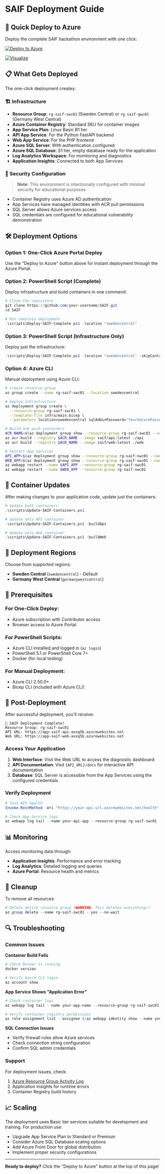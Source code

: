 # SAIF Deployment Guide

## 🚀 Quick Deploy to Azure

Deploy the complete SAIF hackathon environment with one click:

[![Deploy to Azure](https://aka.ms/deploytoazurebutton)](https://portal.azure.com/#create/Microsoft.Template/uri/https%3A%2F%2Fraw.githubusercontent.com%2Fyour-username%2FSAIF%2Fmain%2Finfra%2Fazuredeploy.json)

[![Visualize](https://raw.githubusercontent.com/Azure/azure-quickstart-templates/master/1-CONTRIBUTION-GUIDE/images/visualizebutton.svg?sanitize=true)](http://armviz.io/#/?load=https%3A%2F%2Fraw.githubusercontent.com%2Fyour-username%2FSAIF%2Fmain%2Finfra%2Fazuredeploy.json)

## 📋 What Gets Deployed

The one-click deployment creates:

### 🏗️ Infrastructure
- **Resource Group**: `rg-saif-swc01` (Sweden Central) or `rg-saif-gwc01` (Germany West Central)
- **Azure Container Registry**: Standard SKU for container images
- **App Service Plan**: Linux Basic B1 tier
- **API App Service**: For the Python FastAPI backend
- **Web App Service**: For the PHP frontend
- **Azure SQL Server**: With authentication configured
- **Azure SQL Database**: S1 tier, empty database ready for the application
- **Log Analytics Workspace**: For monitoring and diagnostics
- **Application Insights**: Connected to both App Services

### 🔐 Security Configuration
> **Note**: This environment is intentionally configured with minimal security for educational purposes

- Container Registry uses Azure AD authentication
- App Services have managed identities with ACR pull permissions
- SQL Server allows Azure services access
- SQL credentials are configured for educational vulnerability demonstration

## 🛠️ Deployment Options

### Option 1: One-Click Azure Portal Deploy
Use the "Deploy to Azure" button above for instant deployment through the Azure Portal.

### Option 2: PowerShell Script (Complete)
Deploy infrastructure and build containers in one command:

```powershell
# Clone the repository
git clone https://github.com/your-username/SAIF.git
cd SAIF

# Run complete deployment
.\scripts\Deploy-SAIF-Complete.ps1 -location "swedencentral"
```

### Option 3: PowerShell Script (Infrastructure Only)
Deploy just the infrastructure:

```powershell
.\scripts\Deploy-SAIF-Complete.ps1 -location "swedencentral" -skipContainers
```

### Option 4: Azure CLI
Manual deployment using Azure CLI:

```bash
# Create resource group
az group create --name rg-saif-swc01 --location swedencentral

# Deploy infrastructure
az deployment group create \
  --resource-group rg-saif-swc01 \
  --template-file infra/main.bicep \
  --parameters location=swedencentral sqlAdminPassword="YourSecurePassword123!"

# Build and push containers
ACR_NAME=$(az deployment group show --resource-group rg-saif-swc01 --name main --query properties.outputs.acrName.value -o tsv)
az acr build --registry $ACR_NAME --image saif/api:latest ./api
az acr build --registry $ACR_NAME --image saif/web:latest ./web

# Restart App Services
API_APP=$(az deployment group show --resource-group rg-saif-swc01 --name main --query properties.outputs.apiAppServiceName.value -o tsv)
WEB_APP=$(az deployment group show --resource-group rg-saif-swc01 --name main --query properties.outputs.webAppServiceName.value -o tsv)
az webapp restart --name $API_APP --resource-group rg-saif-swc01
az webapp restart --name $WEB_APP --resource-group rg-saif-swc01
```

## 🔄 Container Updates

After making changes to your application code, update just the containers:

```powershell
# Update both containers
.\scripts\Update-SAIF-Containers.ps1

# Update only API container
.\scripts\Update-SAIF-Containers.ps1 -buildApi

# Update only Web container  
.\scripts\Update-SAIF-Containers.ps1 -buildWeb
```

## 📍 Deployment Regions

Choose from supported regions:
- **Sweden Central** (`swedencentral`) - Default
- **Germany West Central** (`germanywestcentral`)

## 🔧 Prerequisites

### For One-Click Deploy:
- Azure subscription with Contributor access
- Browser access to Azure Portal

### For PowerShell Scripts:
- Azure CLI installed and logged in (`az login`)
- PowerShell 5.1 or PowerShell Core 7+
- Docker (for local testing)

### For Manual Deployment:
- Azure CLI 2.50.0+
- Bicep CLI (included with Azure CLI)

## 🎯 Post-Deployment

After successful deployment, you'll receive:

```
🎉 SAIF Deployment Complete!
Resource Group: rg-saif-swc01
API URL: https://app-saif-api-axxq5b.azurewebsites.net
Web URL: https://app-saif-web-axxq5b.azurewebsites.net
```

### Access Your Application
1. **Web Interface**: Visit the Web URL to access the diagnostic dashboard
2. **API Documentation**: Visit `{API_URL}/docs` for interactive API documentation
3. **Database**: SQL Server is accessible from the App Services using the configured credentials

### Verify Deployment
```powershell
# Test API health
Invoke-RestMethod -Uri "https://your-api-url.azurewebsites.net/health"

# Check App Service logs
az webapp log tail --name your-api-app --resource-group rg-saif-swc01
```

## 📊 Monitoring

Access monitoring data through:
- **Application Insights**: Performance and error tracking
- **Log Analytics**: Detailed logging and queries
- **Azure Portal**: Resource health and metrics

## 🧹 Cleanup

To remove all resources:

```powershell
# Delete entire resource group (WARNING: This deletes everything!)
az group delete --name rg-saif-swc01 --yes --no-wait
```

## 🔍 Troubleshooting

### Common Issues

**Container Build Fails**
```powershell
# Check Docker is running
docker version

# Verify Azure CLI login
az account show
```

**App Service Shows "Application Error"**
```powershell
# Check container logs
az webapp log tail --name your-app-name --resource-group rg-saif-swc01

# Verify container registry permissions
az role assignment list --assignee $(az webapp identity show --name your-app-name --resource-group rg-saif-swc01 --query principalId -o tsv)
```

**SQL Connection Issues**
- Verify firewall rules allow Azure services
- Check connection string configuration
- Confirm SQL admin credentials

### Support
For deployment issues, check:
1. [Azure Resource Group Activity Log](https://portal.azure.com)
2. Application Insights for runtime errors
3. Container Registry build history

## 📈 Scaling

The deployment uses Basic tier services suitable for development and training. For production use:

- Upgrade App Service Plan to Standard or Premium
- Consider Azure SQL Database scaling options
- Add Azure Front Door for global distribution
- Implement proper security configurations

---

**Ready to deploy?** Click the "Deploy to Azure" button at the top of this page!

